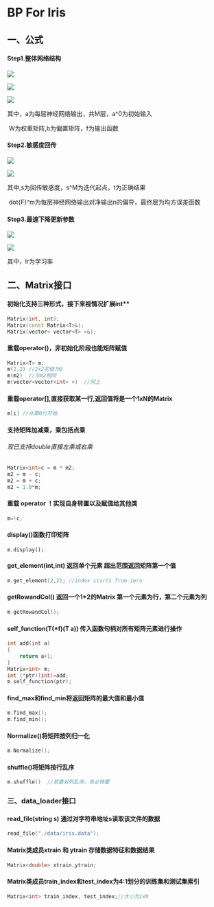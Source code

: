 # BP For Iris

## 一、公式

#### Step1.整体网络结构
![](https://latex.codecogs.com/gif.image?\dpi{110}&space;a^0=p)


![](https://latex.codecogs.com/gif.image?\dpi{110}&space;a^{m&plus;1}=f^{m&plus;1}\left(&space;W^{m&plus;1}a^m&plus;b^{m&plus;1}&space;\right)&space;,m=0,1,...,M-1)


![](https://latex.codecogs.com/gif.image?\dpi{110}&space;a=a^M)


其中，a为每层神经网络输出，共M层，a^0为初始输入

​           W为权重矩阵,b为偏置矩阵，f为输出函数

#### Step2.敏感度回传
![](https://latex.codecogs.com/gif.image?\dpi{110}&space;s^M=-2\dot{F}^M\left(&space;n^M&space;\right)&space;\left(&space;t-a&space;\right))

![](https://latex.codecogs.com/gif.image?\dpi{110}&space;s^m=\dot{F}^m\left(&space;n^m&space;\right)&space;\left(&space;W^{m&plus;1}&space;\right)&space;^Ts^{m+1},m=M-1,...,2,1)

其中,s为回传敏感度，s^M为迭代起点，t为正确结果

​           dot{F}^m为每层神经网络输出对净输出n的偏导，最终层为均方误差函数

#### Step3.最速下降更新参数
![](https://latex.codecogs.com/gif.image?\dpi{110}&space;W^m\left(&space;k&plus;1&space;\right)&space;=W^m\left(&space;k&space;\right)&space;-l_rs^m\left(&space;a^{m-1}&space;\right)&space;^T)

![](https://latex.codecogs.com/gif.image?\dpi{110}&space;b^m\left(&space;k&plus;1&space;\right)&space;=b^m\left(&space;k&space;\right)&space;-l_rs^m)


其中，lr为学习率

## 二、Matrix接口

#### 初始化支持三种形式，接下来视情况扩展int** 

```c++
Matrix(int, int);                                                    
Matrix(const Matrix<T>&);                                            
Matrix(vector< vector<T> >&);                                        
```

#### 重载operator()，非初始化阶段也能矩阵赋值

```c++
Matrix<T> m;
m(2,2) //2x2初值为0
m(m2)  //与m2相同
m(vector<vector<int> >)  //同上
```

#### 重载operator[],直接获取某一行,返回值将是一个1xN的Matrix

```c++
m[i] //从第0行开始
```

#### 支持矩阵加减乘，乘包括点乘

###### 现已支持double直接左乘或右乘

```c++
Matrix<int>c = m * m2;
m2 = m - c;
m2 = m + c;
m2 = 1.0*m;
```

#### 重载 operator ！实现自身转置以及赋值给其他类

```c++
m=!c;
```

#### display()函数打印矩阵

```
m.display();
```

#### get_element(int,int) 返回单个元素 超出范围返回矩阵第一个值

```c++
m.get_element(2,2); //index starts from zero
```

#### getRowandCol() 返回一个1*2的Matrix 第一个元素为行，第二个元素为列

```c++
m.getRowandCol();
```

#### self_function(T(*f)(T a)) 传入函数句柄对所有矩阵元素进行操作

```c++
int add(int a)
{
	return a+1;
}
Matrix<int> m;
int (*ptr)(int)=add;
m.self_function(ptr);
```

#### find_max和find_min将返回矩阵的最大值和最小值

```c++
m.find_max();
m.find_min();
```

#### Normalize()将矩阵按列归一化

```c++
m.Normalize();
```

#### shuffle()将矩阵按行乱序

```c++
m.shuffle()  //若要对列乱序，务必转置
```



### 三、data_loader接口

#### read_file(string s) 通过对字符串地址s读取该文件的数据

```c++
read_file("./data/iris.data");
```

####  Matrix类成员xtrain 和 ytrain 存储数据特征和数据结果

```c++
Matrix<double> xtrain,ytrain;
```

#### Matrix类成员train_index和test_index为4:1划分的训练集和测试集索引

```c++
Matrix<int> train_index, test_index;//大小为1xN
```



